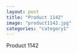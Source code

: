 ```yaml
---
layout: post
title: "Product 1142"
image: "product1142.jpg"
categories: "category1"
---
```

Product 1142
